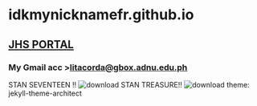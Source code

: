 # idkmynicknamefr.github.io
## [JHS PORTAL](https://jhsportal.adnu.edu.ph/)
### My Gmail acc >litacorda@gbox.adnu.edu.ph
STAN SEVENTEEN !! 
![download](https://user-images.githubusercontent.com/118333664/202584169-5a37aaff-33a6-47ed-8d0f-6ba74300909c.jpg)
STAN TREASURE!!
![download](https://user-images.githubusercontent.com/118333664/202584338-99a9b602-506c-41da-a01d-816aec187e21.jpg)
theme: jekyll-theme-architect
